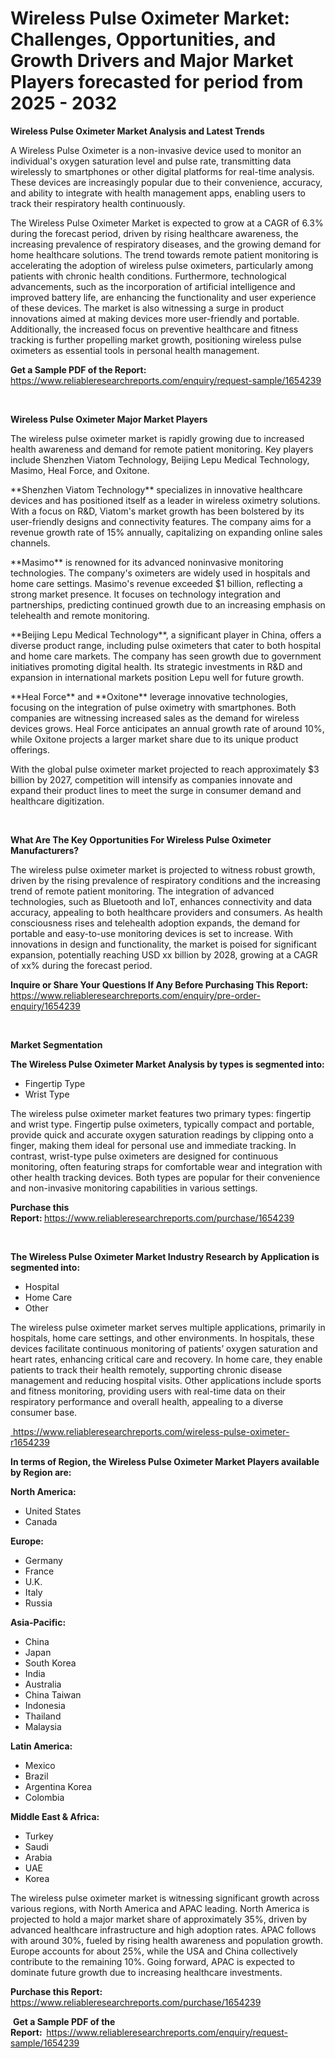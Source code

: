 <p><h1>Wireless Pulse Oximeter Market: Challenges, Opportunities, and Growth Drivers and Major Market Players forecasted for period from 2025 - 2032</h1></p><p><strong>Wireless Pulse Oximeter Market Analysis and Latest Trends</strong></p>
<p><p>A Wireless Pulse Oximeter is a non-invasive device used to monitor an individual's oxygen saturation level and pulse rate, transmitting data wirelessly to smartphones or other digital platforms for real-time analysis. These devices are increasingly popular due to their convenience, accuracy, and ability to integrate with health management apps, enabling users to track their respiratory health continuously.</p><p>The Wireless Pulse Oximeter Market is expected to grow at a CAGR of 6.3% during the forecast period, driven by rising healthcare awareness, the increasing prevalence of respiratory diseases, and the growing demand for home healthcare solutions. The trend towards remote patient monitoring is accelerating the adoption of wireless pulse oximeters, particularly among patients with chronic health conditions. Furthermore, technological advancements, such as the incorporation of artificial intelligence and improved battery life, are enhancing the functionality and user experience of these devices. The market is also witnessing a surge in product innovations aimed at making devices more user-friendly and portable. Additionally, the increased focus on preventive healthcare and fitness tracking is further propelling market growth, positioning wireless pulse oximeters as essential tools in personal health management.</p></p>
<p><strong>Get a Sample PDF of the Report:&nbsp;</strong> <a href="https://www.reliableresearchreports.com/enquiry/request-sample/1654239?utm_campaign=3355&utm_medium=2&utm_source=Github&utm_content=ia&utm_term=13042025&utm_id=wireless-pulse-oximeter">https://www.reliableresearchreports.com/enquiry/request-sample/1654239</a></p>
<p>&nbsp;</p>
<p><strong>Wireless Pulse Oximeter Major Market Players</strong></p>
<p><p>The wireless pulse oximeter market is rapidly growing due to increased health awareness and demand for remote patient monitoring. Key players include Shenzhen Viatom Technology, Beijing Lepu Medical Technology, Masimo, Heal Force, and Oxitone.</p><p>**Shenzhen Viatom Technology** specializes in innovative healthcare devices and has positioned itself as a leader in wireless oximetry solutions. With a focus on R&D, Viatom's market growth has been bolstered by its user-friendly designs and connectivity features. The company aims for a revenue growth rate of 15% annually, capitalizing on expanding online sales channels.</p><p>**Masimo** is renowned for its advanced noninvasive monitoring technologies. The company's oximeters are widely used in hospitals and home care settings. Masimo's revenue exceeded $1 billion, reflecting a strong market presence. It focuses on technology integration and partnerships, predicting continued growth due to an increasing emphasis on telehealth and remote monitoring.</p><p>**Beijing Lepu Medical Technology**, a significant player in China, offers a diverse product range, including pulse oximeters that cater to both hospital and home care markets. The company has seen growth due to government initiatives promoting digital health. Its strategic investments in R&D and expansion in international markets position Lepu well for future growth.</p><p>**Heal Force** and **Oxitone** leverage innovative technologies, focusing on the integration of pulse oximetry with smartphones. Both companies are witnessing increased sales as the demand for wireless devices grows. Heal Force anticipates an annual growth rate of around 10%, while Oxitone projects a larger market share due to its unique product offerings.</p><p>With the global pulse oximeter market projected to reach approximately $3 billion by 2027, competition will intensify as companies innovate and expand their product lines to meet the surge in consumer demand and healthcare digitization.</p></p>
<p>&nbsp;</p>
<p><strong>What Are The Key Opportunities For Wireless Pulse Oximeter Manufacturers?</strong></p>
<p><p>The wireless pulse oximeter market is projected to witness robust growth, driven by the rising prevalence of respiratory conditions and the increasing trend of remote patient monitoring. The integration of advanced technologies, such as Bluetooth and IoT, enhances connectivity and data accuracy, appealing to both healthcare providers and consumers. As health consciousness rises and telehealth adoption expands, the demand for portable and easy-to-use monitoring devices is set to increase. With innovations in design and functionality, the market is poised for significant expansion, potentially reaching USD xx billion by 2028, growing at a CAGR of xx% during the forecast period.</p></p>
<p><strong>Inquire or Share Your Questions If Any Before Purchasing This Report:</strong> <a href="https://www.reliableresearchreports.com/enquiry/pre-order-enquiry/1654239?utm_campaign=3355&utm_medium=2&utm_source=Github&utm_content=ia&utm_term=13042025&utm_id=wireless-pulse-oximeter">https://www.reliableresearchreports.com/enquiry/pre-order-enquiry/1654239</a></p>
<p>&nbsp;</p>
<p><strong>Market Segmentation</strong></p>
<p><strong>The Wireless Pulse Oximeter Market Analysis by types is segmented into:</strong></p>
<p><ul><li>Fingertip Type</li><li>Wrist Type</li></ul></p>
<p><p>The wireless pulse oximeter market features two primary types: fingertip and wrist type. Fingertip pulse oximeters, typically compact and portable, provide quick and accurate oxygen saturation readings by clipping onto a finger, making them ideal for personal use and immediate tracking. In contrast, wrist-type pulse oximeters are designed for continuous monitoring, often featuring straps for comfortable wear and integration with other health tracking devices. Both types are popular for their convenience and non-invasive monitoring capabilities in various settings.</p></p>
<p><strong>Purchase this Report:&nbsp;</strong><a href="https://www.reliableresearchreports.com/purchase/1654239?utm_campaign=3355&utm_medium=2&utm_source=Github&utm_content=ia&utm_term=13042025&utm_id=wireless-pulse-oximeter">https://www.reliableresearchreports.com/purchase/1654239</a></p>
<p>&nbsp;</p>
<p><strong>The Wireless Pulse Oximeter Market Industry Research by Application is segmented into:</strong></p>
<p><ul><li>Hospital</li><li>Home Care</li><li>Other</li></ul></p>
<p><p>The wireless pulse oximeter market serves multiple applications, primarily in hospitals, home care settings, and other environments. In hospitals, these devices facilitate continuous monitoring of patients’ oxygen saturation and heart rates, enhancing critical care and recovery. In home care, they enable patients to track their health remotely, supporting chronic disease management and reducing hospital visits. Other applications include sports and fitness monitoring, providing users with real-time data on their respiratory performance and overall health, appealing to a diverse consumer base.</p></p>
<p><a href="https://www.reliableresearchreports.com/wireless-pulse-oximeter-r1654239?utm_campaign=3355&utm_medium=2&utm_source=Github&utm_content=ia&utm_term=13042025&utm_id=wireless-pulse-oximeter">&nbsp;https://www.reliableresearchreports.com/wireless-pulse-oximeter-r1654239</a></p>
<p><strong>In terms of Region, the Wireless Pulse Oximeter Market Players available by Region are:</strong></p>
<p>
    <p> <strong> North America: </strong>
        <ul>
            <li>United States</li>
            <li>Canada</li>
        </ul>
        </p> 
    <p> <strong> Europe: </strong>
        <ul>
            <li>Germany</li>
            <li>France</li>
            <li>U.K.</li>
            <li>Italy</li>
            <li>Russia</li>
        </ul>
        </p> 
    <p> <strong> Asia-Pacific: </strong>
        <ul>
            <li>China</li>
            <li>Japan</li>
            <li>South Korea</li>
            <li>India</li>
            <li>Australia</li>
            <li>China Taiwan</li>
            <li>Indonesia</li>
            <li>Thailand</li>
            <li>Malaysia</li>
        </ul>
        </p> 
    <p> <strong> Latin America: </strong>
        <ul>
            <li>Mexico</li>
            <li>Brazil</li>
            <li>Argentina Korea</li>
            <li>Colombia</li>
        </ul>
        </p> 
    <p> <strong> Middle East & Africa: </strong>
        <ul>
            <li>Turkey</li>
            <li>Saudi</li>
            <li>Arabia</li>
            <li>UAE</li>
            <li>Korea</li>
        </ul>
    </p>
    </p>
<p><p>The wireless pulse oximeter market is witnessing significant growth across various regions, with North America and APAC leading. North America is projected to hold a major market share of approximately 35%, driven by advanced healthcare infrastructure and high adoption rates. APAC follows with around 30%, fueled by rising health awareness and population growth. Europe accounts for about 25%, while the USA and China collectively contribute to the remaining 10%. Going forward, APAC is expected to dominate future growth due to increasing healthcare investments.</p></p>
<p><strong>Purchase this Report: </strong><a href="https://www.reliableresearchreports.com/purchase/1654239?utm_campaign=3355&utm_medium=2&utm_source=Github&utm_content=ia&utm_term=13042025&utm_id=wireless-pulse-oximeter">https://www.reliableresearchreports.com/purchase/1654239</a></p>
<p>&nbsp;<strong>Get a Sample PDF of the Report:&nbsp;&nbsp;</strong><a href="https://www.reliableresearchreports.com/enquiry/request-sample/1654239?utm_campaign=3355&utm_medium=2&utm_source=Github&utm_content=ia&utm_term=13042025&utm_id=wireless-pulse-oximeter">https://www.reliableresearchreports.com/enquiry/request-sample/1654239</a></p>
<p><strong></strong></p>
<p><p></p><p></p><p></p></p>